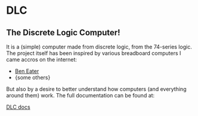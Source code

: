 # DLC
## The Discrete Logic Computer!
It is a (simple) computer made from discrete logic, from the 74-series logic.
The project itself has been inspired by various breadboard computers I came accros on the internet:
- [Ben Eater](https://eater.net/ "Ben Eater's projects")
- {some others}

But also by a desire to better understand how computers (and everything around them) work.
The full documentation can be found at:

<a href="https://pcassima.github.io/DLC/" target="_blank" title="DLC documentation">DLC docs</a>
